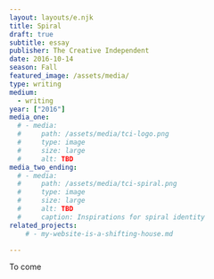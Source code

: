 ```yaml
---
layout: layouts/e.njk
title: Spiral
draft: true
subtitle: essay
publisher: The Creative Independent
date: 2016-10-14
season: Fall
featured_image: /assets/media/
type: writing
medium:
  - writing
year: ["2016"]
media_one:
  # - media:
  #     path: /assets/media/tci-logo.png
  #     type: image
  #     size: large
  #     alt: TBD
media_two_ending:
  # - media:
  #     path: /assets/media/tci-spiral.png
  #     type: image
  #     size: large
  #     alt: TBD
  #     caption: Inspirations for spiral identity
related_projects:
    # - my-website-is-a-shifting-house.md

---
```


To come